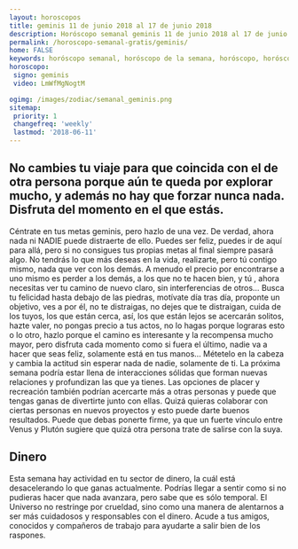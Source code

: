 ```yaml
---
layout: horoscopos
title: geminis 11 de junio 2018 al 17 de junio 2018 
description: Horóscopo semanal geminis 11 de junio 2018 al 17 de junio 2018. No cambies tu viaje para que coincida con el de otra persona porque aún te queda por explorar mucho, y además no hay que forzar nunca nada. Disfruta del momento en el que estás.
permalink: /horoscopo-semanal-gratis/geminis/
home: FALSE
keywords: horóscopo semanal, horóscopo de la semana, horóscopo, horóscopo gratis,horóscopos, horóscopo esperanza gracia, horoscopos geminis la semana, horóscopos gratis, Tarot, Astrologia, Zodíaco, geminis, horoscopo gratis, semanal
horoscopo:
 signo: geminis
 video: LmWfMgNogtM

ogimg: /images/zodiac/semanal_geminis.png
sitemap:
 priority: 1
 changefreq: 'weekly'
 lastmod: '2018-06-11'
---
```




## No cambies tu viaje para que coincida con el de otra persona porque aún te queda por explorar mucho, y además no hay que forzar nunca nada. Disfruta del momento en el que estás.

Céntrate en tus metas geminis, pero hazlo de una vez. De verdad, ahora nada ni NADIE puede distraerte de ello. Puedes ser feliz, puedes ir de aquí para allá, pero si no consigues tus propias metas al final siempre pasará algo. No tendrás lo que más deseas en la vida, realizarte, pero tú contigo mismo, nada que ver con los demás. A menudo el precio por encontrarse a uno mismo es perder a los demás, a los que no te hacen bien, y tú , ahora necesitas ver tu camino de nuevo claro, sin interferencias de otros… Busca tu felicidad hasta debajo de las piedras, motívate día tras día, proponte un objetivo, ves a por él, no te distraigas, no dejes que te distraigan, cuida de los tuyos, los que están cerca, así, los que están lejos se acercarán solitos, hazte valer, no pongas precio a tus actos, no lo hagas porque lograras esto o lo otro, hazlo porque el camino es interesante y la recompensa mucho mayor, pero disfruta cada momento como si fuera el último, nadie va a hacer que seas feliz, solamente está en tus manos… Métetelo en la cabeza y cambia la actitud sin esperar nada de nadie, solamente de ti.
La próxima semana podría estar llena de interacciones sólidas que forman nuevas relaciones y profundizan las que ya tienes. Las opciones de placer y recreación también podrían acercarte más a otras personas y puede que tengas ganas de divertirte junto con ellas. Quizá quieras colaborar con ciertas personas en nuevos proyectos y esto puede darte buenos resultados. Puede que debas ponerte firme, ya que un fuerte vínculo entre Venus y Plutón sugiere que quizá otra persona trate de salirse con la suya. 

## Dinero

Esta semana hay actividad en tu sector de dinero, la cuál está desacelerando lo que ganas actualmente. Podrías llegar a sentir como si no pudieras hacer que nada avanzara, pero sabe que es sólo temporal. El Universo no restringe por crueldad, sino como una manera de alentarnos a ser más cuidadosos y responsables con el dinero. Acude a tus amigos, conocidos y compañeros de trabajo para ayudarte a salir bien de los raspones.